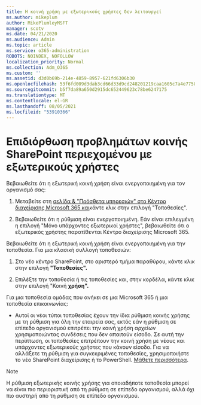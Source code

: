 ```yaml
---
title: Η κοινή χρήση με εξωτερικούς χρήστες δεν λειτουργεί
ms.author: mikeplum
author: MikePlumleyMSFT
manager: scotv
ms.date: 04/21/2020
ms.audience: Admin
ms.topic: article
ms.service: o365-administration
ROBOTS: NOINDEX, NOFOLLOW
localization_priority: Normal
ms.collection: Adm_O365
ms.custom: ''
ms.assetid: d3d0b69b-214e-4859-8957-621fd6306b30
ms.openlocfilehash: 53f6fd009d3dab3cd66d33d9cd248201219caa1605c7a4e7758a5a8d720f68c2
ms.sourcegitcommit: b5f7da89a650d2915dc652449623c78be6247175
ms.translationtype: MT
ms.contentlocale: el-GR
ms.lasthandoff: 08/05/2021
ms.locfileid: "53910366"
---
```

# <a name="fix-problems-sharing-sharepoint-content-with-external-users"></a>Επιδιόρθωση προβλημάτων κοινής SharePoint περιεχομένου με εξωτερικούς χρήστες

Βεβαιωθείτε ότι η εξωτερική κοινή χρήση είναι ενεργοποιημένη για τον οργανισμό σας:
  
1. Μεταβείτε στη [σελίδα &amp; "Πρόσθετα υπηρεσιών" στο Κέντρο διαχείρισης Microsoft 365 και](https://portal.office.com/adminportal/home#/Settings/ServicesAndAddIns)κάντε κλικ στην επιλογή "Τοποθεσίες". 
    
2. Βεβαιωθείτε ότι η ρύθμιση είναι ενεργοποιημένη. Εάν είναι επιλεγμένη η επιλογή "Μόνο υπάρχοντες εξωτερικοί χρήστες", βεβαιωθείτε ότι ο εξωτερικός χρήστης παρατίθενται Κέντρο διαχείρισης Microsoft 365.
    
Βεβαιωθείτε ότι η εξωτερική κοινή χρήση είναι ενεργοποιημένη για την τοποθεσία. Για μια κλασική συλλογή τοποθεσιών:
  
1. Στο νέο κέντρο SharePoint, στο αριστερό τμήμα παραθύρου, κάντε κλικ στην επιλογή **"Τοποθεσίες".**
    
2. Επιλέξτε την τοποθεσία ή τις τοποθεσίες και, στην κορδέλα, κάντε κλικ στην επιλογή "Κοινή **χρήση".**
    
Για μια τοποθεσία ομάδας που ανήκει σε μια Microsoft 365 ή μια τοποθεσία επικοινωνίας:
  
- Αυτοί οι νέοι τύποι τοποθεσίας έχουν την ίδια ρύθμιση κοινής χρήσης με τη ρύθμιση για όλη την εταιρεία σας, εκτός εάν η ρύθμιση σε επίπεδο οργανισμού επιτρέπει την κοινή χρήση αρχείων χρησιμοποιώντας συνδέσεις που δεν απαιτούν είσοδο. Σε αυτή την περίπτωση, οι τοποθεσίες επιτρέπουν την κοινή χρήση με νέους και υπάρχοντες εξωτερικούς χρήστες που κάνουν είσοδο. Για να αλλάξετε τη ρύθμιση για συγκεκριμένες τοποθεσίες, χρησιμοποιήστε το νέο SharePoint διαχείρισης ή το PowerShell. [Μάθετε περισσότερα](https://go.microsoft.com/fwlink/?linkid=871863).
    
> [!NOTE]
> Η ρύθμιση εξωτερικής κοινής χρήσης για οποιαδήποτε τοποθεσία μπορεί να είναι πιο περιοριστική από τη ρύθμιση σε επίπεδο οργανισμού, αλλά όχι πιο αυστηρή από τη ρύθμιση σε επίπεδο οργανισμού. 
  

